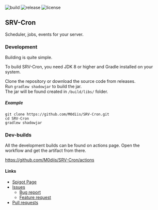<!-- Variables -->

[resourceId]: 00000

[buildImage]: https://github.com/M0diis/M0-CoreCord/actions/workflows/gradle.yml/badge.svg
[releaseImage]: https://img.shields.io/github/v/release/M0diis/SRV-Cron.svg?label=github%20release
[updatedImage]: https://badges.pufler.dev/updated/M0diis/SRV-Cron
[licenseImage]: https://img.shields.io/github/license/M0diis/SRV-Cron.svg

<!-- End of variables block -->

![build][buildImage] ![release][releaseImage] ![license][licenseImage]

## SRV-Cron
Scheduler, jobs, events for your server.

### Development
Building is quite simple.

To build SRV-Cron, you need JDK 8 or higher and Gradle installed on your system.

Clone the repository or download the source code from releases.  
Run `gradlew shadowjar` to build the jar.  
The jar will be found created in `/build/libs/` folder. 

##### Example
```
git clone https://github.com/M0diis/SRV-Cron.git
cd SRV-Cron
gradlew shadowjar
```

### Dev-builds

All the development builds can be found on actions page.
Open the workflow and get the artifact from there.

https://github.com/M0diis/SRV-Cron/actions

#### Links

- [Spigot Page](https://www.spigotmc.org/resources/100382/)
- [Issues](https://github.com/M0diis/SRV-Cron/issues)
  - [Bug report](https://github.com/M0diis/SRV-Cron/issues/new?assignees=&labels=bug&template=bug_report.md&title=)
  - [Feature request](https://github.com/M0diis/SRV-Cron/issues/new?assignees=&labels=enhancement&template=feature.md)
- [Pull requests](https://github.com/M0diis/SRV-Cron/pulls)
